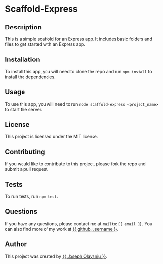 # Scaffold-Express

## Description

This is a simple scaffold for an Express app. It includes basic folders and files to get started with an Express app.

## Installation

To install this app, you will need to clone the repo and run `npm install` to install the dependencies.

## Usage

To use this app, you will need to run `node scaffold-express <project_name>` to start the server.

## License

This project is licensed under the MIT license.

## Contributing

If you would like to contribute to this project, please fork the repo and submit a pull request.

## Tests

To run tests, run `npm test`.

## Questions

If you have any questions, please contact me at `mailto:{{ email }}`. You can also find more of my work at [{{ github_username }}](Olayanju-1234).

## Author

This project was created by [{{ Joseph Olayanju }}](Olayanju-1234).

```````